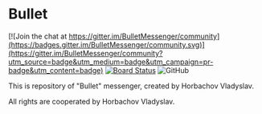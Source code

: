 # Bullet
[![Join the chat at https://gitter.im/BulletMessenger/community](https://badges.gitter.im/BulletMessenger/community.svg)](https://gitter.im/BulletMessenger/community?utm_source=badge&utm_medium=badge&utm_campaign=pr-badge&utm_content=badge)
[![Board Status](https://dev.azure.com/LeftTwixWand/67bdf7cc-0856-439d-8498-f024d203bfa4/c38b897c-6a32-4d96-b6ca-aa598cf96814/_apis/work/boardbadge/198abe50-1b25-4b50-8135-de64735af9f7?columnOptions=1)](https://dev.azure.com/LeftTwixWand/67bdf7cc-0856-439d-8498-f024d203bfa4/_boards/board/t/c38b897c-6a32-4d96-b6ca-aa598cf96814/Microsoft.RequirementCategory/) 
![GitHub](https://img.shields.io/github/license/LeftTwixWand/Bullet)

This is repository of "Bullet" messenger, created by Horbachov Vladyslav.

All rights are cooperated by Horbachov Vladyslav.
